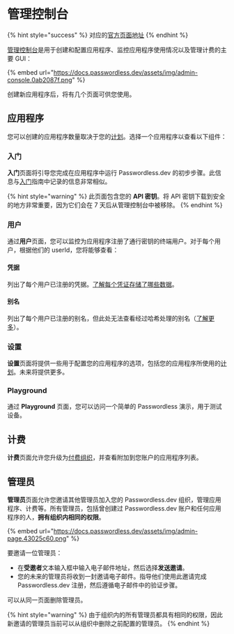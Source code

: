 # 管理控制台

{% hint style="success" %}
对应的[官方页面地址](https://docs.passwordless.dev/guide/admin-console.html)
{% endhint %}

[管理控制台](https://admin.passwordless.dev/)是用于创建和配置应用程序、监控应用程序使用情况以及管理计费的主要 GUI：

{% embed url="https://docs.passwordless.dev/assets/img/admin-console.0ab2087f.png" %}

创建新应用程序后，将有几个页面可供您使用。

## 应用程序 <a href="#applications" id="applications"></a>

您可以创建的应用程序数量取决于您的[计划](https://bitwarden.com/products/passwordless/#pricing)。选择一个应用程序以查看以下组件：

### 入门 <a href="#get-started" id="get-started"></a>

**入门**页面将引导您完成在应用程序中运行 Passwordless.dev 的初步步骤。此信息与[入门](get-started.md)指南中记录的信息非常相似。

{% hint style="warning" %}
此页面包含您的 **API 密钥**。将 API 密钥下载到安全的地方非常重要，因为它们会在 7 天后从管理控制台中被移除。
{% endhint %}

### 用户 <a href="#users" id="users"></a>

通过**用户**页面，您可以监控为应用程序注册了通行密钥的终端用户。对于每个用户，根据他们的 userId，您将能够查看：

#### **凭据** <a href="#credentials" id="credentials"></a>

列出了每个用户已注册的凭据。[了解每个凭证存储了哪些数据](concepts.md#credential)。

#### **别名** <a href="#aliases" id="aliases"></a>

列出了每个用户已注册的别名，但此处无法查看经过哈希处理的别名（[了解更多](api.md#alias)）。

### 设置 <a href="#settings" id="settings"></a>

**设置**页面将提供一些用于配置您的应用程序的选项，包括您的应用程序所使用的[计划](https://bitwarden.com/products/passwordless/#pricing)。未来将提供更多。

### Playground <a href="#playground" id="playground"></a>

通过 **Playground** 页面，您可以访问一个简单的 Passwordless 演示，用于测试设备。

## 计费 <a href="#billing" id="billing"></a>

**计费**页面允许您升级为[付费组织](https://bitwarden.com/products/passwordless/#pricing)，并查看附加到您账户的应用程序列表。

## 管理员 <a href="#admins" id="admins"></a>

**管理员**页面允许您邀请其他管理员加入您的 Passwordless.dev 组织，管理应用程序、计费等。所有管理员，包括曾创建过 Passwordless.dev 账户和任何应用程序的人，**拥有组织内相同的权限**。

{% embed url="https://docs.passwordless.dev/assets/img/admin-page.43025c60.png" %}

要邀请一位管理员：

* 在**受邀者**文本输入框中输入电子邮件地址，然后选择**发送邀请**。
* 您的未来的管理员将收到一封邀请电子邮件。指导他们使用此邀请完成Passwordless.dev 注册，然后遵循电子邮件中的验证步骤。

可以从同一页面删除管理员。

{% hint style="warning" %}
由于组织内的所有管理员都具有相同的权限，因此新邀请的管理员当前可以从组织中删除之前配置的管理员。
{% endhint %}
